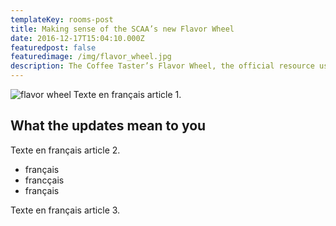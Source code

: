 ```yaml
---
templateKey: rooms-post
title: Making sense of the SCAA’s new Flavor Wheel
date: 2016-12-17T15:04:10.000Z
featuredpost: false
featuredimage: /img/flavor_wheel.jpg
description: The Coffee Taster’s Flavor Wheel, the official resource used by coffee tasters, has been revised for the first time this year.
---
```

![flavor wheel](/img/flavor_wheel.jpg)
Texte en français article 1.

## What the updates mean to you

Texte en français article 2.

* français
* francçais
* français

Texte en français article 3.
